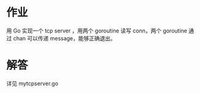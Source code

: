 # 作业
用 Go 实现一个 tcp server ，用两个 goroutine 读写 conn，两个 goroutine 通过 chan 可以传递 message，能够正确退出。 

# 解答
详见 mytcpserver.go
